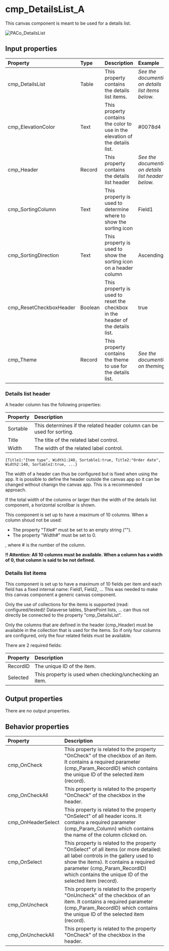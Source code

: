 # cmp_DetailsList_A

This canvas component is meant to be used for a details list.

![PACo_DetailsList](https://user-images.githubusercontent.com/35654198/197223074-306fa0fb-965e-43f3-8f03-c0aedc500a55.png)

## **Input properties**

| Property | Type | Description | Example |
| :--- | :--- | :--- | :--- |
| cmp_DetailsList | Table | This property contains the details list items. | *See the documention on details list items below.* |
| cmp_ElevationColor | Text | This property contains the color to use in the elevation of the details list. | #0078d4 |
| cmp_Header | Record | This property contains the details list header | *See the documention on details list header below.* |
| cmp_SortingColumn | Text | This property is used to determine where to show the sorting icon | Field1 |
| cmp_SortingDirection | Text | This property is used to show the sorting icon on a header column | Ascending |
| cmp_ResetCheckboxHeader | Boolean | This property is used to reset the checkbox in the header of the details list. | true |
| cmp_Theme | Record | This property contains the theme to use for the details list. | *See the documention on theming.* |

### Details list header

A header column has the following properties:

| Property | Description |
| :--- | :--- |
| Sortable | This determines if the related header column can be used for sorting. |
| Title | The title of the related label control. |
| Width | The width of the related label control. |

`{Title1:"Item type", Width1:240, Sortable1:true, Title2:"Order date", Width2:140, Sortable2:true, ...}`

The width of a header can thus be configured but is fixed when using the app. It is possible to define the header outside the canvas app so it can be changed without chanign the canvas app. This is a recommended approach.

If the total width of the columns or larger than the width of the details list component, a horizontal scrollbar is shown.

This component is set up to have a maximum of 10 columns. When a column shoud not be used:

- The property "Title#" must be set to an empty string ("").
- The property "Width#" must be set to 0.

, where # is the number of the column.

**!! Attention: All 10 columns must be available. When a column has a width of 0, that column is said to be not defined.**

### Details list items

This component is set up to have a maximum of 10 fields per item and each field has a fixed internal name: Field1, Field2, ... This was needed to make this canvas component a generic canvas component.

Only the use of collections for the items is supported (read: configured/tested)! Dataverse tables, SharePoint lists, ... can thus not directly be connected to the property "cmp_DetailsList".

Only the columns that are defined in the header (cmp_Header) must be available in the collection that is used for the items. So if only four columns are configured, only the four related fields must be available.

There are 2 required fields:

| Property | Description |
| :--- | :--- |
| RecordID | The unique ID of the item. |
| Selected | This property is used when checking/unchecking an item. |

## **Output properties**

There are no output properties.

## **Behavior properties**

| Property | Description |
| :--- | :--- |
| cmp_OnCheck | This property is related to the property "OnCheck" of the checkbox of an item. It contains a required parameter (cmp_Param_RecordID) which contains the unique ID of the selected item (record). |
| cmp_OnCheckAll | This property is related to the property "OnCheck" of the checkbox in the header. |
| cmp_OnHeaderSelect | This property is related to the property "OnSelect" of all header icons. It contains a required parameter (cmp_Param_Column) which contains the name of the column clicked on. |
| cmp_OnSelect | This property is related to the property "OnSelect" of all items (or more detailed: all label controls in the gallery used to show the items). It contains a required parameter (cmp_Param_RecordID) which contains the unique ID of the selected item (record). |
| cmp_OnUncheck | This property is related to the property "OnUncheck" of the checkbox of an item. It contains a required parameter (cmp_Param_RecordID) which contains the unique ID of the selected item (record). |
| cmp_OnUncheckAll | This property is related to the property "OnCheck" of the checkbox in the header. |

